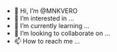 - 👋 Hi, I’m @MNKVERO
- 👀 I’m interested in ...
- 🌱 I’m currently learning ...
- 💞️ I’m looking to collaborate on ...
- 📫 How to reach me ...

<!---
MNKVERO/MNKVERO is a ✨ special ✨ repository because its `README.md` (this file) appears on your GitHub profile.
You can click the Preview link to take a look at your changes.
--->
